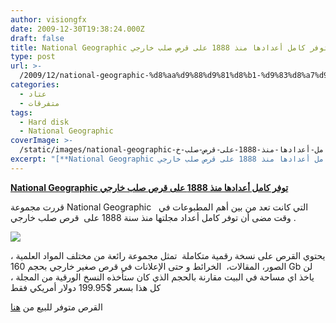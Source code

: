 ```yaml
---
author: visiongfx
date: 2009-12-30T19:38:24.000Z
draft: false
title: National Geographic توفر كامل أعدادها منذ 1888 على قرص صلب خارجي
type: post
url: >-
  /2009/12/national-geographic-%d8%aa%d9%88%d9%81%d8%b1-%d9%83%d8%a7%d9%85%d9%84-%d8%a3%d8%b9%d8%af%d8%a7%d8%af%d9%87%d8%a7-%d9%85%d9%86%d8%b0-1888-%d8%b9%d9%84%d9%89-%d9%82%d8%b1%d8%b5-%d8%b5%d9%84%d8%a8-%d8%ae/
categories:
  - عتاد
  - متفرقات
tags:
  - Hard disk
  - National Geographic
coverImage: >-
  /static/images/national-geographic-توفر-كامل-أعدادها-منذ-1888-على-قرص-صلب-خ/natgeo-300x195.jpg
excerpt: "[**National Geographic توفر كامل أعدادها منذ 1888 على قرص صلب خارجي**](https://www.it-scoop.com/2009/12/national-geographic-%d8%aa%d9%88%d9%81%d8%b1-%d9%83%d8%a7%d9%85%d9%84-%d8%a3%d8%b9%d8%af%d8%a7%d8%af%d9%87%d8%a7-%d9%85%d9%86%d8%b0-1888-%d8%b9%d9%84%d9%89-%d9%82%d8%b1%d8%b5-%d8%b5%d9%84%d8%a8-%d8%ae/)\n\nقررت مجموعة National Geographic \_ التي كانت تعد من بين أهم المطبوعات في وقت مضى أن توفر كامل أعداد مجلتها منذ سنة 1888 على\_ قرص صلب خارجي .\n\n\n\nيحتوي القرص على"
---
```

[**National Geographic توفر كامل أعدادها منذ 1888 على قرص صلب خارجي**](https://www.it-scoop.com/2009/12/national-geographic-%d8%aa%d9%88%d9%81%d8%b1-%d9%83%d8%a7%d9%85%d9%84-%d8%a3%d8%b9%d8%af%d8%a7%d8%af%d9%87%d8%a7-%d9%85%d9%86%d8%b0-1888-%d8%b9%d9%84%d9%89-%d9%82%d8%b1%d8%b5-%d8%b5%d9%84%d8%a8-%d8%ae/)

قررت مجموعة National Geographic   التي كانت تعد من بين أهم المطبوعات في وقت مضى أن توفر كامل أعداد مجلتها منذ سنة 1888 على  قرص صلب خارجي .

![](/static/images/national-geographic-توفر-كامل-أعدادها-منذ-1888-على-قرص-صلب-خ/natgeo-300x195.jpg)

يحتوي القرص على نسخة رقمية متكاملة  تمثل مجموعة رائعة من مختلف المواد العلمية ، الصور، المقالات،  الخرائط و حتى الإعلانات في قرص صغير خارجي بحجم 160 Gb لن ياخذ اي مساحة في البيت مقارنة بالحجم الذي كان ستأخذه النسخ الورقية من المجلة ، كل هذا بسعر $199.95 دولار أمريكي فقط

القرص متوفر للبيع من [هنا](http://shop.nationalgeographic.com/ngs/browse/productDetail.jsp?productId=1076014)
